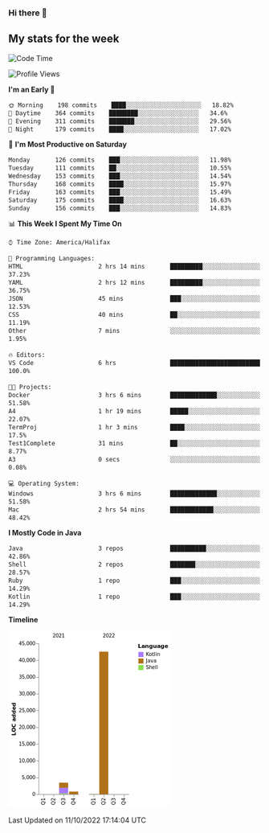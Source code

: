 ### Hi there 👋

## My stats for the week
<!--START_SECTION:waka-->
![Code Time](http://img.shields.io/badge/Code%20Time-407%20hrs%207%20mins-blue)

![Profile Views](http://img.shields.io/badge/Profile%20Views-0-blue)

**I'm an Early 🐤** 

```text
🌞 Morning    198 commits    ████░░░░░░░░░░░░░░░░░░░░░   18.82% 
🌆 Daytime    364 commits    ████████░░░░░░░░░░░░░░░░░   34.6% 
🌃 Evening    311 commits    ███████░░░░░░░░░░░░░░░░░░   29.56% 
🌙 Night      179 commits    ████░░░░░░░░░░░░░░░░░░░░░   17.02%

```
📅 **I'm Most Productive on Saturday** 

```text
Monday       126 commits    ███░░░░░░░░░░░░░░░░░░░░░░   11.98% 
Tuesday      111 commits    ██░░░░░░░░░░░░░░░░░░░░░░░   10.55% 
Wednesday    153 commits    ███░░░░░░░░░░░░░░░░░░░░░░   14.54% 
Thursday     168 commits    ████░░░░░░░░░░░░░░░░░░░░░   15.97% 
Friday       163 commits    ███░░░░░░░░░░░░░░░░░░░░░░   15.49% 
Saturday     175 commits    ████░░░░░░░░░░░░░░░░░░░░░   16.63% 
Sunday       156 commits    ███░░░░░░░░░░░░░░░░░░░░░░   14.83%

```


📊 **This Week I Spent My Time On** 

```text
⌚︎ Time Zone: America/Halifax

💬 Programming Languages: 
HTML                     2 hrs 14 mins       █████████░░░░░░░░░░░░░░░░   37.23% 
YAML                     2 hrs 12 mins       █████████░░░░░░░░░░░░░░░░   36.75% 
JSON                     45 mins             ███░░░░░░░░░░░░░░░░░░░░░░   12.53% 
CSS                      40 mins             ██░░░░░░░░░░░░░░░░░░░░░░░   11.19% 
Other                    7 mins              ░░░░░░░░░░░░░░░░░░░░░░░░░   1.95%

🔥 Editors: 
VS Code                  6 hrs               █████████████████████████   100.0%

🐱‍💻 Projects: 
Docker                   3 hrs 6 mins        █████████████░░░░░░░░░░░░   51.58% 
A4                       1 hr 19 mins        █████░░░░░░░░░░░░░░░░░░░░   22.07% 
TermProj                 1 hr 3 mins         ████░░░░░░░░░░░░░░░░░░░░░   17.5% 
Test1Complete            31 mins             ██░░░░░░░░░░░░░░░░░░░░░░░   8.77% 
A3                       0 secs              ░░░░░░░░░░░░░░░░░░░░░░░░░   0.08%

💻 Operating System: 
Windows                  3 hrs 6 mins        █████████████░░░░░░░░░░░░   51.58% 
Mac                      2 hrs 54 mins       ████████████░░░░░░░░░░░░░   48.42%

```

**I Mostly Code in Java** 

```text
Java                     3 repos             ██████████░░░░░░░░░░░░░░░   42.86% 
Shell                    2 repos             ███████░░░░░░░░░░░░░░░░░░   28.57% 
Ruby                     1 repo              ███░░░░░░░░░░░░░░░░░░░░░░   14.29% 
Kotlin                   1 repo              ███░░░░░░░░░░░░░░░░░░░░░░   14.29%

```


**Timeline**

![Chart not found](https://raw.githubusercontent.com/lyndseyy/lyndseyy/main/charts/bar_graph.png) 


 Last Updated on 11/10/2022 17:14:04 UTC
<!--END_SECTION:waka-->